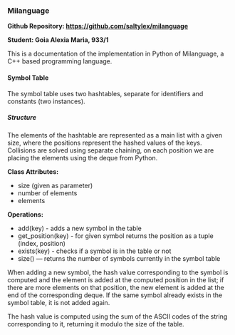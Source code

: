 ### Milanguage

**Github Repository: https://github.com/saltylex/milanguage**

**Student: Goia Alexia Maria, 933/1**

This is a documentation of the implementation in Python of Milanguage, a C++ based programming language.

#### Symbol Table

The symbol table uses two hashtables, separate for identifiers and constants (two instances).

##### Structure

The elements of the hashtable are represented as a main list with a given size, where the positions represent the hashed values of the keys. Collisions are solved using separate chaining, on each position we are placing the elements using the deque from Python.

**Class Attributes:**
- size (given as parameter)
- number of elements
- elements

**Operations:**
- add(key) - adds a new symbol in the table
- get_position(key) - for given symbol returns the position as a tuple (index, position) 
- exists(key) - checks if a symbol is in the table or not 
- size() — returns the number of symbols currently in the symbol table 

When adding a new symbol, the hash value corresponding to the symbol is computed and the element is added at the computed position in the list; if there are more elements on that position, the new element is added at the end of the corresponding deque. If the same symbol already exists in the symbol table, it is not added again. 

The hash value is computed using the sum of the ASCII codes of the string corresponding to it, returning it modulo the size of the table.
